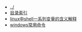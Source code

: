 
[@id]: _sidebar.md 
[@title]: linux
[@location]: docs/linux/_sidebar.md
[@author]: leity
[@date]: 2022-04-20

* [../](README.md)
* [目录索引](linux/README.md)
* [linux中shell一系列变量的含义解释](linux/20210930-01.md)
* [windows常用命令](linux/windows常用命令.md)
